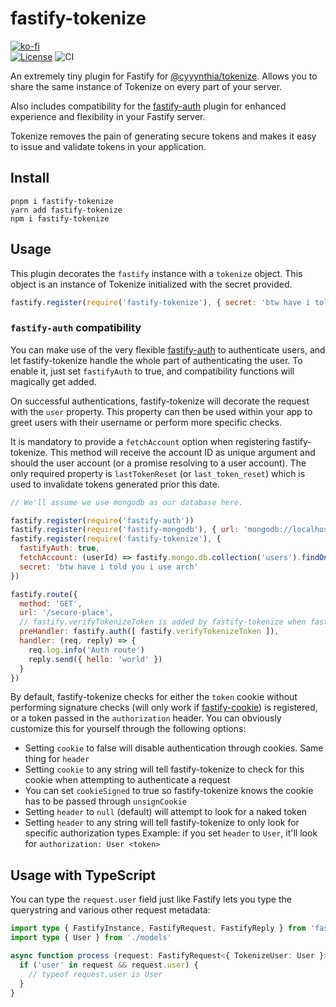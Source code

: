 # fastify-tokenize
[![ko-fi](https://www.ko-fi.com/img/githubbutton_sm.svg)](https://ko-fi.com/G2G71TSDF)<br>
[![License](https://img.shields.io/github/license/cyyynthia/fastify-tokenize.svg?style=flat-square)](https://github.com/cyyynthia/fastify-tokenize/blob/mistress/LICENSE)
![CI](https://github.com/cyyynthia/fastify-tokenize/workflows/ci/badge.svg)

An extremely tiny plugin for Fastify for [@cyyynthia/tokenize](https://npm.im/@cyyynthia/tokenize). Allows you to share the same
instance of Tokenize on every part of your server.

Also includes compatibility for the [fastify-auth](https://github.com/fastify/fastify-auth) plugin for enhanced
experience and flexibility in your Fastify server.

Tokenize removes the pain of generating secure tokens and makes it easy to issue and validate tokens in your
application.

## Install
```
pnpm i fastify-tokenize
yarn add fastify-tokenize
npm i fastify-tokenize
```

## Usage
This plugin decorates the `fastify` instance with a `tokenize` object. This object is an instance of Tokenize
initialized with the secret provided.

```js
fastify.register(require('fastify-tokenize'), { secret: 'btw have i told you i use arch' })
```

### `fastify-auth` compatibility
You can make use of the very flexible [fastify-auth](https://github.com/fastify/fastify-auth) to authenticate users,
and let fastify-tokenize handle the whole part of authenticating the user. To enable it, just set `fastifyAuth` to
true, and compatibility functions will magically get added.

On successful authentications, fastify-tokenize will decorate the request with the `user` property. This property can
then be used within your app to greet users with their username or perform more specific checks.

It is mandatory to provide a `fetchAccount` option when registering fastify-tokenize. This method will receive the
account ID as unique argument and should the user account (or a promise resolving to a user account). The only
required property is `lastTokenReset` (or `last_token_reset`) which is used to invalidate tokens generated prior
this date.

```js
// We'll assume we use mongodb as our database here.

fastify.register(require('fastify-auth'))
fastify.register(require('fastify-mongodb'), { url: 'mongodb://localhost:27017/my-awesome-db' })
fastify.register(require('fastify-tokenize'), {
  fastifyAuth: true,
  fetchAccount: (userId) => fastify.mongo.db.collection('users').findOne({ _id: userId }),
  secret: 'btw have i told you i use arch'
})

fastify.route({
  method: 'GET',
  url: '/secure-place',
  // fastify.verifyTokenizeToken is added by fastify-tokenize when fastifyAuth is set to "true"
  preHandler: fastify.auth([ fastify.verifyTokenizeToken ]),
  handler: (req, reply) => {
    req.log.info('Auth route')
    reply.send({ hello: 'world' })
  }
})
```

By default, fastify-tokenize checks for either the `token` cookie without performing signature checks (will only work if
[fastify-cookie](https://github.com/fastify/fastify-cookie)) is registered, or a token passed in the `authorization`
header. You can obviously customize this for yourself through the following options:

 - Setting `cookie` to false will disable authentication through cookies. Same thing for `header`
 - Setting `cookie` to any string will tell fastify-tokenize to check for this cookie when attempting to authenticate a
request
 - You can set `cookieSigned` to true so fastify-tokenize knows the cookie has to be passed through `unsignCookie`
 - Setting `header` to `null` (default) will attempt to look for a naked token
 - Setting `header` to any string will tell fastify-tokenize to only look for specific authorization types
Example: if you set `header` to `User`, it'll look for `authorization: User <token>`

## Usage with TypeScript
You can type the `request.user` field just like Fastify lets you type the querystring and various other request metadata:
```ts
import type { FastifyInstance, FastifyRequest, FastifyReply } from 'fastify'
import type { User } from './models'

async function process (request: FastifyRequest<{ TokenizeUser: User }>, reply: FastifyReply) {
  if ('user' in request && request.user) {
    // typeof request.user is User
  }
}
```
